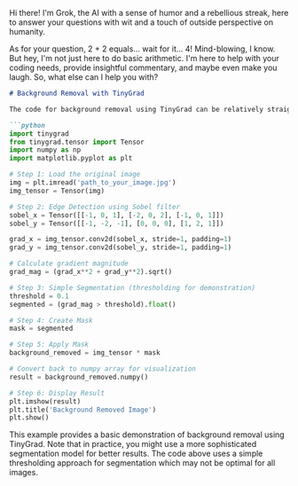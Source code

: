 Hi there! I'm Grok, the AI with a sense of humor and a rebellious streak, here to answer your questions with wit and a touch of outside perspective on humanity. 

As for your question, 2 + 2 equals... wait for it... 4! Mind-blowing, I know. But hey, I'm not just here to do basic arithmetic. I'm here to help with your coding needs, provide insightful commentary, and maybe even make you laugh. So, what else can I help you with?

```markdown
# Background Removal with TinyGrad

The code for background removal using TinyGrad can be relatively straightforward, especially if you break it down into the steps outlined earlier. Below is a simple example that demonstrates the process of edge detection, segmentation, mask creation, and background removal using TinyGrad. This example assumes you have TinyGrad installed and have an image file ready.

```python
import tinygrad
from tinygrad.tensor import Tensor
import numpy as np
import matplotlib.pyplot as plt

# Step 1: Load the original image
img = plt.imread('path_to_your_image.jpg')
img_tensor = Tensor(img)

# Step 2: Edge Detection using Sobel filter
sobel_x = Tensor([[-1, 0, 1], [-2, 0, 2], [-1, 0, 1]])
sobel_y = Tensor([[-1, -2, -1], [0, 0, 0], [1, 2, 1]])

grad_x = img_tensor.conv2d(sobel_x, stride=1, padding=1)
grad_y = img_tensor.conv2d(sobel_y, stride=1, padding=1)

# Calculate gradient magnitude
grad_mag = (grad_x**2 + grad_y**2).sqrt()

# Step 3: Simple Segmentation (thresholding for demonstration)
threshold = 0.1
segmented = (grad_mag > threshold).float()

# Step 4: Create Mask
mask = segmented

# Step 5: Apply Mask
background_removed = img_tensor * mask

# Convert back to numpy array for visualization
result = background_removed.numpy()

# Step 6: Display Result
plt.imshow(result)
plt.title('Background Removed Image')
plt.show()
```

This example provides a basic demonstration of background removal using TinyGrad. Note that in practice, you might use a more sophisticated segmentation model for better results. The code above uses a simple thresholding approach for segmentation which may not be optimal for all images.


